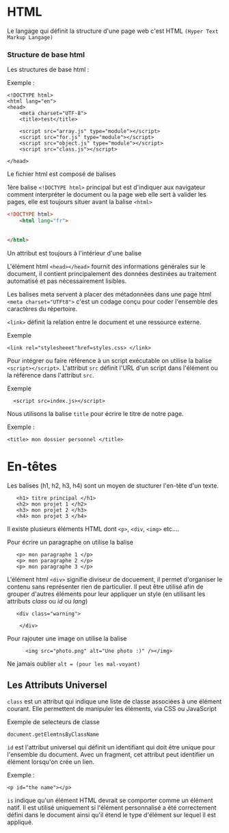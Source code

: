# HTML
Le langage qui définit la structure d'une page web c'est HTML `(Hyper Text Markup Langage)` 

### Structure de base html
Les structures de base html :

Exemple :

```
<!DOCTYPE html>
<html lang="en">
<head>
    <meta charset="UTF-8">
    <title>test</title>

    <script src="array.js" type="module"></script>
    <script src="for.js" type="module"></script>
    <script src="object.js" type="module"></script>
    <script src="class.js"></script>
    
</head>
```


Le fichier html est composé de balises
    
1ère balise `<!DOCTYPE html>` principal but est d'indiquer aux
navigateur comment interpréter le  document ou la page web
elle sert à valider les pages, elle est toujours situer avant la balise `<html>`

```html
<!DOCTYPE html>
    <html lang="fr">
    
 
</html>
```
Un attribut est toujours à l'intérieur d'une balise 

L'élément html `<head></head>` fournit des informations générales sur le document,
il contient principalement des données  destinées au traitement automatisé et pas nécessairement
lisibles.

Les balises meta servent à placer des métadonnées dans une page html
`<meta charset="UTFt8">` c'est un codage conçu pour coder l'ensemble des caractères du répertoire. 
   
 `<link>` définit la relation entre le document et une ressource externe.
 
 Exemple
 ```
 <link rel="stylesheeet"href=styles.css> </link>
 ```
 
Pour intégrer ou faire référence à un script exécutable on utilise la balise `<script></script>`.
L'attribut  `src` définit l'URL d'un script dans l'élément ou la référence dans l'attribut `src`.

Exemple

``` htlm
  <script src=index.js></script>
 ```



Nous utilisons la balise `title`  pour écrire le titre de notre page.

Exemple :

```
<title> mon dossier personnel </title>
```


# En-têtes
    
Les balises (h1, h2, h3, h4) sont un moyen de stucturer l'en-tête d'un texte.

 ```
    <h1> titre principal </h1>
    <h2> mon projet 1 </h2>
    <h3> mon projet 2 </h3>
    <h4> mon projet 3 </h4>
```

Il existe plusieurs éléments HTML dont `<p>`, `<div`, `<img>` etc....

Pour écrire un paragraphe on utilise la balise <p></p>
 ```
    <p> mon paragraphe 1 </p>
    <p> mon paragraphe 2 </p>
    <p> mon paragraphe 3 </p>
 ```   
    
L'élément html `<div>` signifie diviseur de docuement, il permet d'organiser le contenu sans 
représenter rien de particulier. Il peut être utilisé afin de grouper d'autres éléments pour 
leur appliquer un style (en utilisant les attributs *class* ou *id* ou *lang*) 

 ```
    <div class="warning">
          
     </div> 
 ```   
 
Pour rajouter une image on utilise la balise <img>

``` 
      <img src="photo.png" alt="Une photo :)" /></img>
 ```
    
      
Ne jamais oublier `alt = (pour les mal-voyant)` 

## Les Attributs Universel

`class` est un attribut qui indique une liste de classe associées à une élément courant.
Elle permettent de manipuler les éléments, via CSS ou JavaScript

Exemple de selecteurs de classe

```
document.getElemtnsByClassName
```
`id` est l'attribut universel qui définit un identifiant qui doit être unique pour l'ensemble du document.
Avec un fragment, cet attribut peut identifier un élément lorsqu'on crée un lien.

Exemple :

```
<p id="the name"></p>
```

`is` indique qu'un élément HTML devrait se comporter comme un élément natif.
Il est utilisé uniquement si l'élément personnalisé a été correctement
défini dans le document ainsi qu'il étend le type d'élément sur lequel il est appliqué. 


</head>
<body>
    
